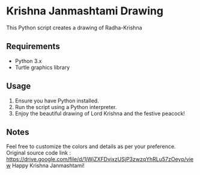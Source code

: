 # Krishna Janmashtami Drawing

This Python script creates a drawing of Radha-Krishna

## Requirements
- Python 3.x
- Turtle graphics library

## Usage
1. Ensure you have Python installed.
2. Run the script using a Python interpreter.
3. Enjoy the beautiful drawing of Lord Krishna and the festive peacock!

## Notes
Feel free to customize the colors and details as per your preference. 
Original source code link : https://drive.google.com/file/d/1jWjZXFDvjxzUSjP3zwzqYhRLu57zOeyp/view
Happy Krishna Janmashtami!
